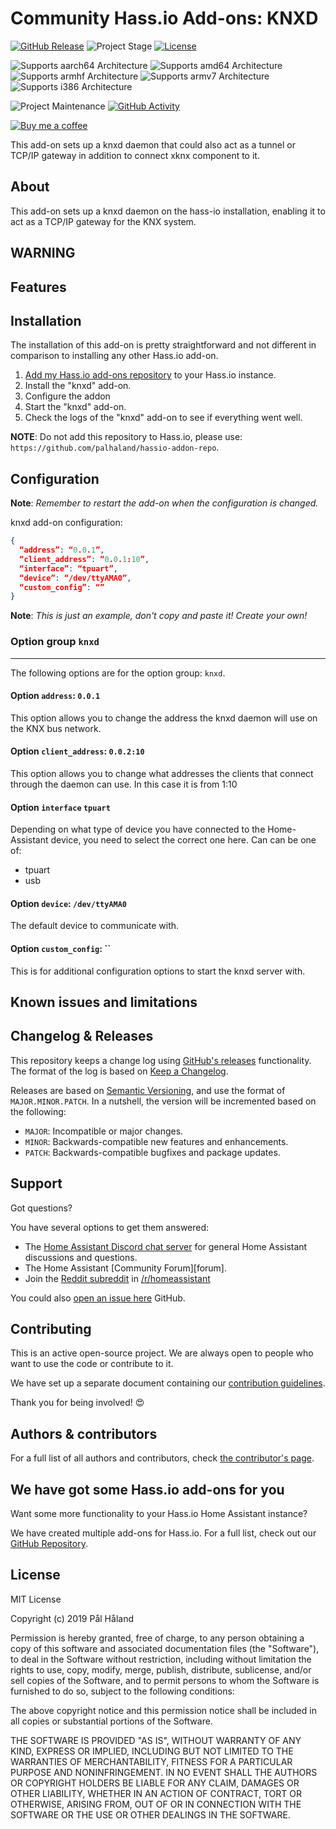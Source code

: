 # Community Hass.io Add-ons: KNXD

[![GitHub Release][releases-shield]][releases]
![Project Stage][project-stage-shield]
[![License][license-shield]](LICENSE.md)

![Supports aarch64 Architecture][aarch64-shield]
![Supports amd64 Architecture][amd64-shield]
![Supports armhf Architecture][armhf-shield]
![Supports armv7 Architecture][armv7-shield]
![Supports i386 Architecture][i386-shield]

![Project Maintenance][maintenance-shield]
[![GitHub Activity][commits-shield]][commits]

[![Buy me a coffee][buymeacoffee-shield]][buymeacoffee]

This add-on sets up a knxd daemon that could also act as a tunnel or
TCP/IP gateway in addition to connect xknx component to it.

## About

This add-on sets up a knxd daemon on the hass-io installation, enabling
it to act as a TCP/IP gateway for the KNX system.

## WARNING


## Features

## Installation

The installation of this add-on is pretty straightforward and not different in
comparison to installing any other Hass.io add-on.

1. [Add my Hass.io add-ons repository][repository] to your Hass.io instance.
1. Install the "knxd" add-on.
1. Configure the addon
1. Start the "knxd" add-on.
1. Check the logs of the "knxd" add-on to see if everything
    went well.

**NOTE**: Do not add this repository to Hass.io, please use:
`https://github.com/palhaland/hassio-addon-repo`.

## Configuration

**Note**: _Remember to restart the add-on when the configuration is changed._

knxd add-on configuration:

```json
{
  “address”: “0.0.1”,
  “client_address”: “0.0.1:10”,
  “interface”: “tpuart”,
  “device”: “/dev/ttyAMA0”,
  “custom_config”: “”
}
```

**Note**: _This is just an example, don't copy and paste it! Create your own!_

### Option group `knxd`

---

The following options are for the option group: `knxd`.

#### Option `address`: `0.0.1`

This option allows you to change the address the knxd daemon will use on the KNX
bus network.

#### Option `client_address`: `0.0.2:10`

This option allows you to change what addresses the clients that connect through
the daemon can use. In this case it is from 1:10

#### Option `interface` `tpuart`

Depending on what type of device you have connected to the Home-Assistant device,
you need to select the correct one here. Can can be one of:
* tpuart
* usb

#### Option `device`: `/dev/ttyAMA0`

The default device to communicate with.

#### Option `custom_config`: ``

This is for additional configuration options to start the knxd server with.


## Known issues and limitations


## Changelog & Releases

This repository keeps a change log using [GitHub's releases][releases]
functionality. The format of the log is based on
[Keep a Changelog][keepchangelog].

Releases are based on [Semantic Versioning][semver], and use the format
of ``MAJOR.MINOR.PATCH``. In a nutshell, the version will be incremented
based on the following:

- ``MAJOR``: Incompatible or major changes.
- ``MINOR``: Backwards-compatible new features and enhancements.
- ``PATCH``: Backwards-compatible bugfixes and package updates.

## Support

Got questions?

You have several options to get them answered:

- The [Home Assistant Discord chat server][discord-ha] for general Home
  Assistant discussions and questions.
- The Home Assistant [Community Forum][forum].
- Join the [Reddit subreddit][reddit] in [/r/homeassistant][reddit]

You could also [open an issue here][issue] GitHub.

## Contributing

This is an active open-source project. We are always open to people who want to
use the code or contribute to it.

We have set up a separate document containing our
[contribution guidelines](CONTRIBUTING.md).

Thank you for being involved! :heart_eyes:

## Authors & contributors

For a full list of all authors and contributors,
check [the contributor's page][contributors].

## We have got some Hass.io add-ons for you

Want some more functionality to your Hass.io Home Assistant instance?

We have created multiple add-ons for Hass.io. For a full list, check out
our [GitHub Repository][repository].

## License

MIT License

Copyright (c) 2019 Pål Håland

Permission is hereby granted, free of charge, to any person obtaining a copy
of this software and associated documentation files (the "Software"), to deal
in the Software without restriction, including without limitation the rights
to use, copy, modify, merge, publish, distribute, sublicense, and/or sell
copies of the Software, and to permit persons to whom the Software is
furnished to do so, subject to the following conditions:

The above copyright notice and this permission notice shall be included in all
copies or substantial portions of the Software.

THE SOFTWARE IS PROVIDED "AS IS", WITHOUT WARRANTY OF ANY KIND, EXPRESS OR
IMPLIED, INCLUDING BUT NOT LIMITED TO THE WARRANTIES OF MERCHANTABILITY,
FITNESS FOR A PARTICULAR PURPOSE AND NONINFRINGEMENT. IN NO EVENT SHALL THE
AUTHORS OR COPYRIGHT HOLDERS BE LIABLE FOR ANY CLAIM, DAMAGES OR OTHER
LIABILITY, WHETHER IN AN ACTION OF CONTRACT, TORT OR OTHERWISE, ARISING FROM,
OUT OF OR IN CONNECTION WITH THE SOFTWARE OR THE USE OR OTHER DEALINGS IN THE
SOFTWARE.

[aarch64-shield]: https://img.shields.io/badge/aarch64-yes-green.svg
[alpine-packages]: https://pkgs.alpinelinux.org/packages
[amd64-shield]: https://img.shields.io/badge/amd64-yes-green.svg
[armhf-shield]: https://img.shields.io/badge/armhf-yes-green.svg
[armv7-shield]: https://img.shields.io/badge/armv7-yes-green.svg
[buymeacoffee-shield]: https://www.buymeacoffee.com/assets/img/guidelines/download-assets-sm-2.svg
[buymeacoffee]: https://www.buymeacoffee.com/palhaland
[commits-shield]: https://img.shields.io/github/commit-activity/y/palhaland/addon-knxd.svg
[commits]: https://github.com/palhaland/addon-knxd/commits/master
[contributors]: https://github.com/palhaland/addon-knxd/graphs/contributors
[discord-ha]: https://discord.gg/c5DvZ4e
[discord-shield]: https://img.shields.io/discord/478094546522079232.svg
[forum-shield]: https://img.shields.io/badge/community-forum-brightgreen.svg
[palhaland]: https://github.com/palhaland
[home-assistant]: https://home-assistant.io
[i386-shield]: https://img.shields.io/badge/i386-yes-green.svg
[issue]: https://github.com/palhaland/addon-knxd/issues
[keepchangelog]: http://keepachangelog.com/en/1.0.0/
[license-shield]: https://img.shields.io/github/license/palhaland/addon-knxd.svg
[maintenance-shield]: https://img.shields.io/maintenance/yes/2019.svg
[project-stage-shield]: https://img.shields.io/badge/project%20stage-production%20ready-brightgreen.svg
[reddit]: https://reddit.com/r/homeassistant
[releases-shield]: https://img.shields.io/github/release/palhaland/addon-knxd.svg
[releases]: https://github.com/palhaland/addon-knxd/releases
[repository]: https://github.com/palhaland/hassio-addon-repo
[semver]: http://semver.org/spec/v2.0.0.htm
